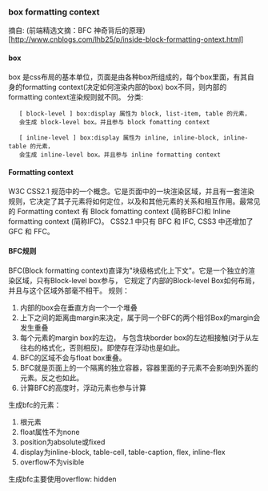 ### box formatting context
摘自: (前端精选文摘：BFC 神奇背后的原理)[http://www.cnblogs.com/lhb25/p/inside-block-formatting-ontext.html]

#### box  
box 是css布局的基本单位，页面是由各种box所组成的，每个box里面，有其自身的formatting context(决定如何渲染内部的box)
box不同，则内部的formatting context渲染规则就不同。
分类: 
```
   [ block-level ] box:display 属性为 block, list-item, table 的元素，
   会生成 block-level box。并且参与 block fomatting context
```
```
   [ inline-level ] box:display 属性为 inline, inline-block, inline-table 的元素，
   会生成 inline-level box。并且参与 inline formatting context
```
#### Formatting context 
W3C CSS2.1 规范中的一个概念。它是页面中的一块渲染区域，并且有一套渲染规则，它决定了其子元素将如何定位，以及和其他元素的关系和相互作用。最常见的 Formatting context 有 Block fomatting context (简称BFC)和 Inline formatting context (简称IFC)。
CSS2.1 中只有 BFC 和 IFC, CSS3 中还增加了 GFC 和 FFC。

#### BFC规则
BFC(Block formatting context)直译为"块级格式化上下文"。它是一个独立的渲染区域，只有Block-level box参与， 它规定了内部的Block-level Box如何布局，并且与这个区域外部毫不相干。 
规则：
1. 内部的box会在垂直方向一个一个堆叠
2. 上下之间的距离由margin来决定，属于同一个BFC的两个相邻Box的margin会发生重叠
3. 每个元素的margin box的左边， 与包含块border box的左边相接触(对于从左往右的格式化，否则相反)。即使存在浮动也是如此。
4. BFC的区域不会与float box重叠。
5. BFC就是页面上的一个隔离的独立容器，容器里面的子元素不会影响到外面的元素。反之也如此。
6. 计算BFC的高度时，浮动元素也参与计算

生成bfc的元素：
1. 根元素
2. float属性不为none
3. position为absolute或fixed
4. display为inline-block, table-cell, table-caption, flex, inline-flex
5. overflow不为visible

生成bfc主要使用overflow: hidden
